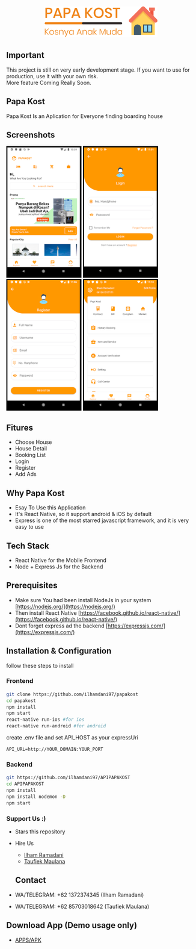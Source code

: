 <h1 align="center">
  <img src="./image/papakost.png" width="300"/><br>
</h1>

## Important 

This project is still on very early development stage. If you want to use for production, use it with your own risk.
<br>More feature Coming Really Soon.

## Papa Kost

Papa Kost Is an Aplication for Everyone finding boarding house

## Screenshots

<p float="left">
  <img src="./image/home.PNG" width="200" height="350" alt="Choose a Service Type"/>

  <img src="./image/login.PNG" width="200" height="350" alt="Pick Location"/>

  <img src="./image/register.PNG" width="200" height="350" alt="Finding the truck"/>

  <img src="./image/profile.PNG" width="200" height="350" alt="Order History"/>
</p>

## Fitures

- Choose House
- House Detail
- Booking List
- Login
- Register
- Add Ads

## Why Papa Kost

- Esay To Use this Application
- It's React Native, so it support android & iOS by default
- Express is one of the most starred javascript framework, and it is very easy to use

## Tech Stack

- React Native for the Mobile Frontend
- Node + Express Js for the Backend

## Prerequisites

- Make sure You had been install NodeJs in your system [https://nodejs.org/](https://nodejs.org/)
- Then install React Native [https://facebook.github.io/react-native/](https://facebook.github.io/react-native/)
- Dont forget express ad the backend [https://expressjs.com/](https://expressjs.com/)

## Installation & Configuration

follow these steps to install

### Frontend

```bash
git clone https://github.com/ilhamdani97/papakost
cd papakost
npm install
npm start
react-native run-ios #for ios
react-native run-android #for android
```

create .env file and set API_HOST as your expressUri

```env
API_URL=http://YOUR_DOMAIN:YOUR_PORT
```

### Backend

```bash
git https://github.com/ilhamdani97/APIPAPAKOST
cd APIPAPAKOST
npm install
npm install nodemon -D
npm start
```

### Support Us :)

- Stars this repository
- Hire Us

  * [Ilham Ramadani](https://www.linkedin.com/in/ilham-ramadani-a38256117/)
  * [Taufiek Maulana](https://www.linkedin.com/in/taufiek-maulana-30ba74137/)
  ## Contact

- WA/TELEGRAM: +62 1372374345 (Ilham Ramadani)
- WA/TELEGRAM: +62 85703018642 (Taufiek Maulana)

## Download App (Demo usage only)
 * [APPS/APK](https://drive.google.com/file/d/1aAIoEZ86IAgkNZOr5k0jjrfq3-BDudFI/view?usp=sharing)
